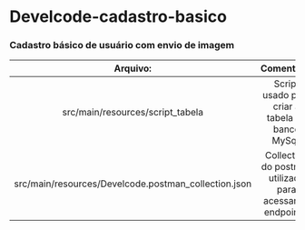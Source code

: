 # Develcode-cadastro-basico

### Cadastro básico de usuário com envio de imagem


|Arquivo: | Comentário |
| :---: | :---: |
| src/main/resources/script_tabela | Script usado para criar a tabela no banco MySql. |
| src/main/resources/Develcode.postman_collection.json | Collection do postman utilizada para acessar os endpoints. |

